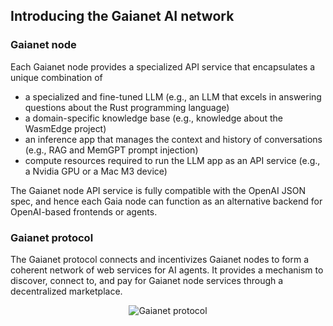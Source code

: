 ## Introducing the Gaianet AI network

### Gaianet node

Each Gaianet node provides a specialized API service that encapsulates a unique combination of

* a specialized and fine-tuned LLM (e.g., an LLM that excels in answering questions about the Rust programming language)
* a domain-specific knowledge base (e.g., knowledge about the WasmEdge project)
* an inference app that manages the context and history of conversations (e.g., RAG and MemGPT prompt injection)
* compute resources required to run the LLM app as an API service (e.g., a Nvidia GPU or a Mac M3 device)

The Gaianet node API service is fully compatible with the OpenAI JSON spec, and hence each Gaia node can function as an alternative backend for OpenAI-based frontends or agents.

### Gaianet protocol

The Gaianet protocol connects and incentivizes Gaianet nodes to form a coherent network of web services for AI agents. It provides a mechanism to discover, connect to, and pay for Gaianet node services through a decentralized marketplace.

<div align="center">
  
![Gaianet protocol](https://github.com/gaia-network/.github/raw/main/profile/gaia_arch.png)

</div>
